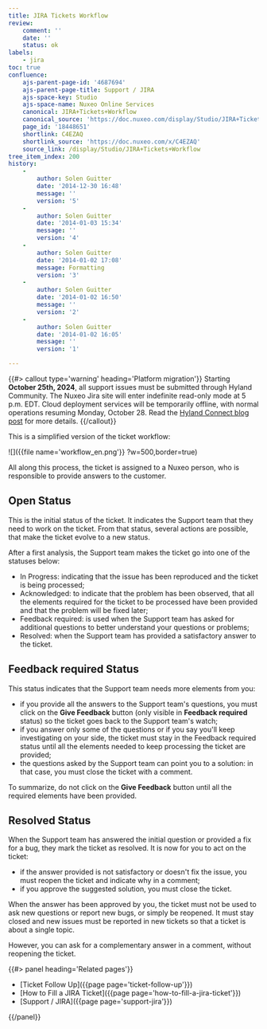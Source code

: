 ```yaml
---
title: JIRA Tickets Workflow
review:
    comment: ''
    date: ''
    status: ok
labels:
    - jira
toc: true
confluence:
    ajs-parent-page-id: '4687694'
    ajs-parent-page-title: Support / JIRA
    ajs-space-key: Studio
    ajs-space-name: Nuxeo Online Services
    canonical: JIRA+Tickets+Workflow
    canonical_source: 'https://doc.nuxeo.com/display/Studio/JIRA+Tickets+Workflow'
    page_id: '18448651'
    shortlink: C4EZAQ
    shortlink_source: 'https://doc.nuxeo.com/x/C4EZAQ'
    source_link: /display/Studio/JIRA+Tickets+Workflow
tree_item_index: 200
history:
    -
        author: Solen Guitter
        date: '2014-12-30 16:48'
        message: ''
        version: '5'
    -
        author: Solen Guitter
        date: '2014-01-03 15:34'
        message: ''
        version: '4'
    -
        author: Solen Guitter
        date: '2014-01-02 17:08'
        message: Formatting
        version: '3'
    -
        author: Solen Guitter
        date: '2014-01-02 16:50'
        message: ''
        version: '2'
    -
        author: Solen Guitter
        date: '2014-01-02 16:05'
        message: ''
        version: '1'

---
```


{{#> callout type='warning' heading='Platform migration'}}
Starting **October 25th, 2024**, all support issues must be submitted through Hyland Community. The Nuxeo Jira site will enter indefinite read-only mode at 5 p.m. EDT. Cloud deployment services will be temporarily offline, with normal operations resuming Monday, October 28. Read the [Hyland Connect blog post](https://connect.hyland.com/t5/nuxeo-blog/upcoming-nuxeo-atlassian-migration-updates-and-actions/ba-p/483504) for more details.
{{/callout}}

This is a simplified version of the ticket workflow:

![]({{file name='workflow_en.png'}} ?w=500,border=true)

All along this process, the ticket is assigned to a Nuxeo person, who is responsible to provide answers to the customer.

## Open Status

This is the initial status of the ticket. It indicates the Support team that they need to work on the ticket. From that status, several actions are possible, that make the ticket evolve to a new status.

After a first analysis, the Support team makes the ticket go into one of the statuses below:

*   In Progress: indicating that the issue has been reproduced and the ticket is being processed;
*   Acknowledged: to indicate that the problem has been observed, that all the elements required for the ticket to be processed have been provided and that the problem will be fixed later;
*   Feedback required: is used when the Support team has asked for additional questions to better understand your questions or problems;
*   Resolved: when the Support team has provided a satisfactory answer to the ticket.

## Feedback required Status

This status indicates that the Support team needs more elements from you:

*   if you provide all the answers to the Support team's questions, you must click on the **Give Feedback** button (only visible in **Feedback required** status) so the ticket goes back to the Support team's watch;
*   if you answer only some of the questions or if you say you'll keep investigating on your side, the ticket must stay in the Feedback required status until all the elements needed to keep processing the ticket are provided;
*   the questions asked by the Support team can point you to a solution: in that case, you must close the ticket with a comment.

To summarize, do not click on the **Give Feedback**&nbsp;button until all the required elements have been provided.

## Resolved Status

When the Support team has answered the initial question or provided a fix for a bug, they mark the ticket as resolved. It is now for you to act on the ticket:

*   if the answer provided is not satisfactory or doesn't fix the issue, you must reopen the ticket and indicate why in a comment;
*   if you approve the suggested solution, you must close the ticket.

When the answer has been approved by you, the ticket must not be used to ask new questions or report new bugs, or simply be reopened. It must stay closed and new issues must be reported in new tickets so that a ticket is about a single topic.

However, you can ask for a complementary answer in a comment, without reopening the ticket.

<div class="row" data-equalizer data-equalize-on="medium"><div class="column medium-6">{{#> panel heading='Related pages'}}

- [Ticket Follow Up]({{page page='ticket-follow-up'}})
- [How to Fill a JIRA Ticket]({{page page='how-to-fill-a-jira-ticket'}})
- [Support / JIRA]({{page page='support-jira'}})

{{/panel}}</div><div class="column medium-6">

&nbsp;

</div></div>
